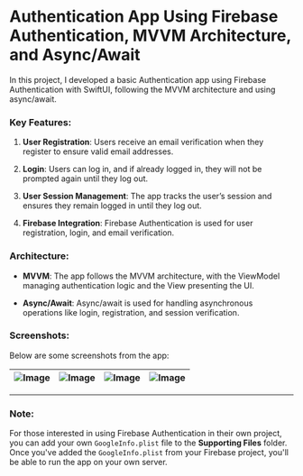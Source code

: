 # Authentication App Using Firebase Authentication, MVVM Architecture, and Async/Await

In this project, I developed a basic Authentication app using Firebase Authentication with SwiftUI, following the MVVM architecture and using async/await.

### Key Features:
1. **User Registration**: 
   Users receive an email verification when they register to ensure valid email addresses.
   
2. **Login**: 
   Users can log in, and if already logged in, they will not be prompted again until they log out.
   
3. **User Session Management**: 
   The app tracks the user’s session and ensures they remain logged in until they log out.
   
4. **Firebase Integration**: 
   Firebase Authentication is used for user registration, login, and email verification.

### Architecture:
- **MVVM**: 
   The app follows the MVVM architecture, with the ViewModel managing authentication logic and the View presenting the UI.
   
- **Async/Await**: 
   Async/await is used for handling asynchronous operations like login, registration, and session verification.

### Screenshots:

Below are some screenshots from the app:

| ![Image](https://github.com/user-attachments/assets/59dfc4ab-7efc-4f52-be25-7a0d9358b65e) | ![Image](https://github.com/user-attachments/assets/24920d1b-e9b4-4660-b661-e268c044f747) | ![Image](https://github.com/user-attachments/assets/ad4b19c8-f7c3-48ce-b8f5-d7aad6946a68) | ![Image](https://github.com/user-attachments/assets/585b4fde-a933-42ae-aa6e-8f580e9a71d8) |
|:------------------------------------------------------------:|:------------------------------------------------------------:|:------------------------------------------------------------:|:------------------------------------------------------------:|

---

### Note:
For those interested in using Firebase Authentication in their own project, you can add your own `GoogleInfo.plist` file to the **Supporting Files** folder. Once you've added the `GoogleInfo.plist` from your Firebase project, you'll be able to run the app on your own server.
